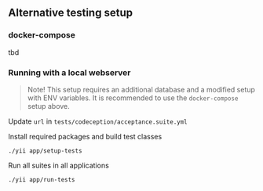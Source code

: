 ## Alternative testing setup


### docker-compose

tbd


### Running with a local webserver

> Note! This setup requires an additional database and a modified setup with ENV variables.
> It is recommended to use the `docker-compose` setup above.

Update `url` in `tests/codeception/acceptance.suite.yml`

Install required packages and build test classes

```
./yii app/setup-tests
```

Run all suites in all applications

```
./yii app/run-tests
```
